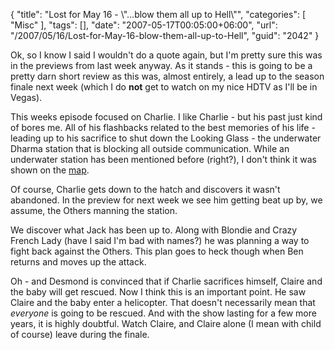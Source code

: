 {
	"title": "Lost for May 16 - \\\"...blow them all up to Hell\\\"",
	"categories": [
		"Misc"
	],
	"tags": [],
	"date": "2007-05-17T00:05:00+06:00",
	"url": "/2007/05/16/Lost-for-May-16-blow-them-all-up-to-Hell",
	"guid": "2042"
}

Ok, so I know I said I wouldn't do a quote again, but I'm pretty sure this was in the previews from last week anyway. As it stands - this is going to be a pretty darn short review as this was, almost entirely, a lead up to the season finale next week (which I do <b>not</b> get to watch on my nice HDTV as I'll be in Vegas). 

This weeks episode focused on Charlie. I like Charlie - but his past just kind of bores me. All of his flashbacks related to the best memories of his life - leading up to his sacrifice to shut down the Looking Glass - the underwater Dharma station that is blocking all outside communication. While an underwater station has been mentioned before (right?), I don't think it was shown on the <a href="http://homepage.mac.com/c_bowers/.pictures/blastdoormap.jpg">map</a>.

Of course, Charlie gets down to the hatch and discovers it wasn't abandoned. In the preview for next week we see him getting beat up by, we assume, the Others manning the station.

We discover what Jack has been up to. Along with Blondie and Crazy French Lady (have I said I'm bad with names?) he was planning a way to fight back against the Others. This plan goes to heck though when Ben returns and moves up the attack.

Oh - and Desmond is convinced that if Charlie sacrifices himself, Claire and the baby will get rescued. Now I think this is an important point. He saw Claire and the baby enter a helicopter. That doesn't necessarily mean that <i>everyone</i> is going to be rescued. And with the show lasting for a few more years, it is highly doubtful. Watch Claire, and Claire alone (I mean with child of course) leave during the finale.